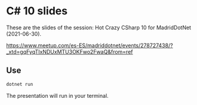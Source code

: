 # C# 10 slides

These are the slides of the session: Hot Crazy CSharp 10 for MadridDotNet (2021-06-30).

https://www.meetup.com/es-ES/madriddotnet/events/278727438/?_xtd=gqFyqTIxNDUxMTU3OKFwo2FwaQ&from=ref

## Use

```bash
dotnet run
```

The presentation will run in your terminal.